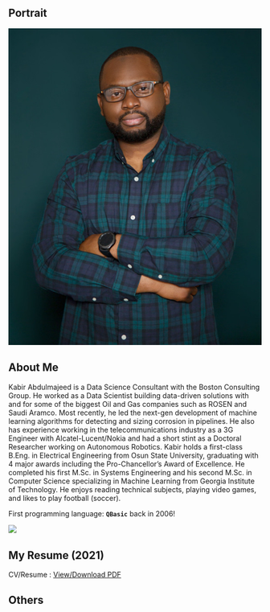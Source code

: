 ## Portrait
![](kabir_abdulmajeed_photo3.jpg)  

## About Me  
Kabir Abdulmajeed is a Data Science Consultant with the Boston Consulting Group. He worked as a Data Scientist building data-driven solutions with and for some of the biggest Oil and Gas companies such as ROSEN and Saudi Aramco. Most recently, he led the next-gen development of machine learning algorithms for detecting and sizing corrosion in pipelines. He also has experience working in the telecommunications industry as a 3G Engineer with Alcatel-Lucent/Nokia and had a short stint as a Doctoral Researcher working on Autonomous Robotics. Kabir holds a first-class B.Eng. in Electrical Engineering from Osun State University, graduating with 4 major awards including the Pro-Chancellor’s Award of Excellence. He completed his first M.Sc. in Systems Engineering and his second M.Sc. in Computer Science specializing in Machine Learning from Georgia Institute of Technology. He enjoys reading technical subjects, playing video games, and likes to play football (soccer).
  
First programming language: **`QBasic`** back in 2006!  
>  
![](qbasic.jpg)  


## My Resume (2021)  
<p> 
  CV/Resume : <a href="NA"> View/Download PDF</a> 
</p>

## Others    
  
  
